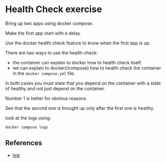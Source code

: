 # Health Check exercise

Bring up two apps using docker compose.

Make the first app start with a delay.

Use the docker health check feature to know when the first app is up.

There are two ways to use the health check:
* the container can explain to docker how to health check itself.
* we can explain to docker(/compose) how to health check the container in the `docker compose.yml` file.

In both cases you must state that you depend on the container with a state of healthy and not just depend
on the container.

Number 1 is better for obvious reasons.

See that the second one is brought up only after the first one is healthy.

look at the logs using:

```bash
docker compose logs
```

## References
- [link](https://docs.docker.com/reference/dockerfile/#healthcheck)
